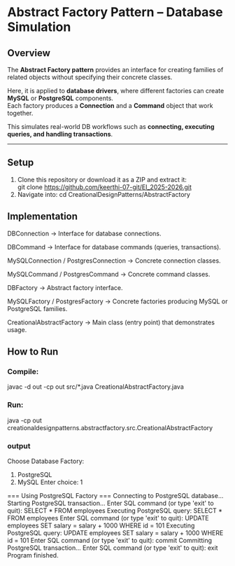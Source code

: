# Abstract Factory Pattern – Database Simulation

## Overview
The **Abstract Factory pattern** provides an interface for creating families of related objects without specifying their concrete classes.  

Here, it is applied to **database drivers**, where different factories can create **MySQL** or **PostgreSQL** components.  
Each factory produces a **Connection** and a **Command** object that work together.  

This simulates real-world DB workflows such as **connecting, executing queries, and handling transactions**.

---

## Setup
1. Clone this repository or download it as a ZIP and extract it:  
   git clone https://github.com/keerthi-07-git/EI_2025-2026.git
2. Navigate into:
   cd CreationalDesignPatterns/AbstractFactory

## Implementation

DBConnection → Interface for database connections.

DBCommand → Interface for database commands (queries, transactions).

MySQLConnection / PostgresConnection → Concrete connection classes.

MySQLCommand / PostgresCommand → Concrete command classes.

DBFactory → Abstract factory interface.

MySQLFactory / PostgresFactory → Concrete factories producing MySQL or PostgreSQL families.

CreationalAbstractFactory → Main class (entry point) that demonstrates usage.

## How to Run
### Compile:
javac -d out -cp out src/*.java CreationalAbstractFactory.java

### Run:
java -cp out creationaldesignpatterns.abstractfactory.src.CreationalAbstractFactory

### output 
Choose Database Factory:
1. PostgreSQL
2. MySQL
Enter choice: 1

=== Using PostgreSQL Factory ===
Connecting to PostgreSQL database...
Starting PostgreSQL transaction...
Enter SQL command (or type 'exit' to quit): SELECT * FROM employees
Executing PostgreSQL query: SELECT * FROM employees
Enter SQL command (or type 'exit' to quit): UPDATE employees SET salary = salary + 1000 WHERE id = 101
Executing PostgreSQL query: UPDATE employees SET salary = salary + 1000 WHERE id = 101
Enter SQL command (or type 'exit' to quit): commit
Committing PostgreSQL transaction...
Enter SQL command (or type 'exit' to quit): exit
Program finished.

